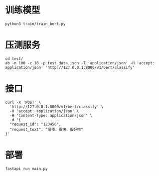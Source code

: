 # 训练模型

```commandline
python3 train/train_bert.py
```

# 压测服务

```commandline
cd test/
ab -n 100 -c 10 -p test_data.json -T 'application/json' -H 'accept: application/json' 'http://127.0.0.1:8000/v1/bert/classify'
```

# 接口

```commandline
curl -X 'POST' \
  'http://127.0.0.1:8000/v1/bert/classify' \
  -H 'accept: application/json' \
  -H 'Content-Type: application/json' \
  -d '{
  "request_id": "123456",
  "request_text": "很棒，很快，很好吃"
}'
```

# 部署

```commandline
fastapi run main.py
```